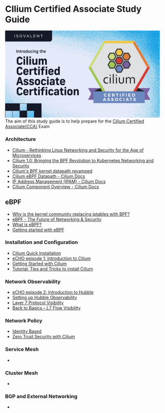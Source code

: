 # CIlium Certified Associate Study Guide

![](files/ogimage.jpeg)
The aim of this study guide is to help prepare for the [Cilium Certified Associate(CCA)](https://training.linuxfoundation.org/certification/cilium-certified-associate-cca/) Exam

### Architecture
- [Cilium - Rethinking Linux Networking and Security for the Age of Microservices](https://cilium.io/blog/2018/04/24/cilium-security-for-age-of-microservices/)
- [Cilium 1.0: Bringing the BPF Revolution to Kubernetes Networking and Security](https://cilium.io/blog/2018/04/24/cilium-10/)
- [Cilium's BPF kernel datapath revamped](https://www.youtube.com/watch?v=u0PGas8D24w)
- [Cilium eBPF Datapath - Cilium Docs](https://docs.cilium.io/en/stable/network/ebpf/)
- [IP Address Management (IPAM) - Cilium Docs](https://docs.cilium.io/en/stable/network/concepts/ipam/)
- [Cilium Component Overview - Cilium Docs](https://docs.cilium.io/en/stable/overview/component-overview/)

## eBPF
- [Why is the kernel community replacing iptables with BPF?](https://cilium.io/blog/2018/04/17/why-is-the-kernel-community-replacing-iptables/)
- [eBPF - The Future of Networking & Security](https://cilium.io/blog/2020/11/10/ebpf-future-of-networking/)
- [What is eBPF?](https://ebpf.io/what-is-ebpf/)
- [Getting started with eBPF](https://isovalent.com/labs/getting-started-with-ebpf/)

### Installation and Configuration
- [Cilium Quick Installation](https://docs.cilium.io/en/latest/gettingstarted/k8s-install-default/#k8s-install-quick)
- [eCHO episode 1: Introduction to Cilium](https://www.youtube.com/watch?v=80OYrzS1dCA&list=PLDg_GiBbAx-mY3VFLPbLHcxo6wUjejAOC&index=114)
- [Getting Started with Cilium](https://isovalent.com/labs/getting-started-with-cilium/)
- [Tutorial: Tips and Tricks to install Cilium](https://isovalent.com/blog/post/tutorial-tips-and-tricks-to-install-cilium/)

### Network Observability
- [eCHO episode 2: Introduction to Hubble](https://www.youtube.com/live/hD2iJUyIXQw?si=WqWaY7_jN2B-sRz5)
- [Setting up Hubble Observability](https://docs.cilium.io/en/latest/gettingstarted/hubble_setup/#hubble-setup)
- [Layer 7 Protocol Visibility](https://docs.cilium.io/en/stable/observability/visibility/)
- [Back to Basics – L7 Flow Visibility](https://isovalent.com/videos/back-to-basics-l7-flow-visibility/)
### Network Policy

- [Identity Based](https://docs.cilium.io/en/stable/security/network/identity/)
- [Zero Trust Security with Cilium](https://isovalent.com/blog/post/zero-trust-security-with-cilium/)

### Service Mesh

-


### Cluster Mesh

-

### BGP and External Networking

-
